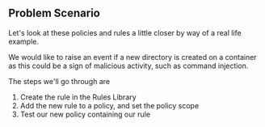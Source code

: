 
## Problem Scenario

Let's look at these policies and rules a little closer by way of a real life example.

<!-- We would like to raise an event if someone writes below '`home`' within a container.  Out of the box there are rules for write below '`root`' and '`etc`', but not '`home`'. So we will have to create this rule and apply it. -->

We would like to raise an event if a new directory is created on a container as this could be a sign of malicious activity, such as command injection.

The steps we'll go through are

 1. Create the rule in the Rules Library
 2. Add the new rule to a policy, and set the policy scope
 3. Test our new policy containing our rule
